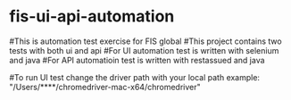 # fis-ui-api-automation
#This is automation test exercise for FIS global
#This project contains two tests with both ui and api 
#For UI automation test is written with selenium and java
#For API automatioin test is written with restassued and java

#To run UI test change the driver path with your local path example: "/Users/****/chromedriver-mac-x64/chromedriver"
